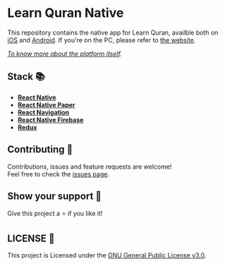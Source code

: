 # Learn Quran Native
This repository contains the native app for Learn Quran, availble both on [iOS](https://url.to.app.store) and [Android](https://url.to.google.play). If you're on the PC, please refer to [the website](https://learn-quran-remastered.firebaseapp.com). 

*[To know more about the platform itself](https://github.com/learn-quran/learn-quran).*

## Stack 📚
- **[React Native](https://facebook.github.io/react-native)**
- **[React Native Paper](https://reactnativepaper.com)**
- **[React Navigation](https://github.com/react-navigation/react-navigation)**
- **[React Native Firebase](https://rnfirebase.io)**
- **[Redux](http://redux.js.org)**

## Contributing 🤝
Contributions, issues and feature requests are welcome! <br>
Feel free to check the  [issues page](https://github.com/learn-quran/native).

## Show your support 🥰
Give this project a  ⭐️ if you like it!

## LICENSE 📝
This project is Licensed under the [GNU General Public License v3.0](https://choosealicense.com/licenses/gpl-3.0/).

